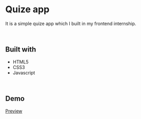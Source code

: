 
# Quize app

It is a simple quize app which I built in my frontend internship.

<br>

## Built with
- HTML5
- CSS3
- Javascript

<br>

## Demo
[Preview](https://argha-nilanjon-nondi.github.io/internship-quize-app/)
